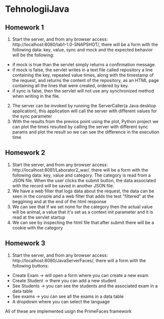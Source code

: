 # TehnologiiJava

## Homework 1

1. Start the server, and from any browser access: http://localhost:8080/lab1-1.0-SNAPSHOT/, there will be a form with the following data: key, value, sync and mock and the expected behavior will be the following: 
  * if mock is true than the servlet simply returns a confirmation message.
  * if mock is false, the servlet writes in a text file called repository a line containing the key, repeated value times, along with the timestamp of the request, and returns the content of the repository, as an HTML page containing all the lines that were created, ordered by key.
  * if sync is false, then the servlet will not use any synchronized method when writing in the file.

2.  The server can be invoked by running the ServerCaller(a Java desktop application), this application will call the server with different values for the sync parameter
3.  With the results from the previos point using the plot, Python project we can plot the times resulted by calling the server with different sync params and plot the result so we can see the difference in the execution time

## Homework 2

1.  Start the server, and from any browser access: http://localhost:8081/Laborator2_war/, there will be a form with the following data: key, value and category. The category is read from a JSON file. When the user clicks the submit button, the data associated with the record will be saved in another JSON file.
2.  We have a web filter that logs data about the request, the data can be seen in the console and a web filter that adds the test "filtered" at the beggining and at the end of the html response
3.  We can see that if we set none for the category then the actual value will be animal, a value that it's set as a context init parameter and it is read at the servlet startup
4.  We can see by inspecting the html file that after submit there will be a cookie with the category

## Homework 3

1.  Start the server, and from any browser access: http://localhost:8080/JavaServerFaces/, there will a form with the following buttons:
 * Create Exam -> will open a form where you can create a new exam
 * Create Student -> there you can add a new student
 * See Students -> you can see the students and the associated exam in a data table
 * See exams -> you can see all the exams in a data table
 * A dropdown where you can select the language

All of these are implemented usign the PrimeFaces framework
